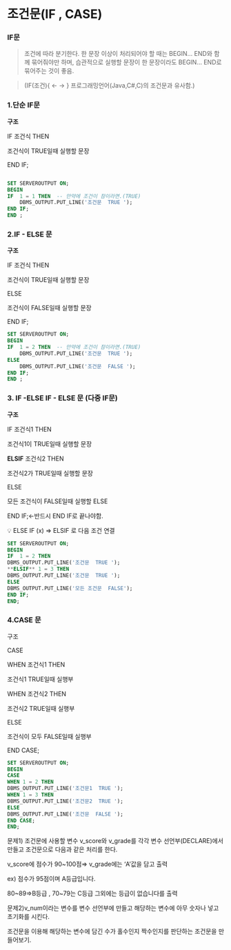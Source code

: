 # 조건문(IF , CASE)

### IF문

> 조건에 따라 분기한다. 한 문장 이상이 처리되어야 할 때는 BEGIN… END와 함께 묶어줘야만
하며, 습관적으로 실행할 문장이 한 문장이라도 BEGIN… END로 묶어주는 것이 좋음.
> 

> (IF(조건){ ← → } 프로그래밍언어(Java,C#,C)의 조건문과 유사함.)
> 

### 1.단순 IF문

**구조**

IF 조건식 THEN 

조건식이 TRUE일때 실행할 문장

END IF;

```sql

SET SERVEROUTPUT ON;
BEGIN
IF  1 = 1 THEN  -- 만약에 조건이 참이라면.(TRUE)
    DBMS_OUTPUT.PUT_LINE('조건문  TRUE ');
END IF;
END ;
```

### 2.IF - ELSE 문

**구조**

IF 조건식 THEN

조건식이 TRUE일때 실행할 문장

ELSE

조건식이 FALSE일때 실행할 문장

END IF;

```sql
SET SERVEROUTPUT ON;
BEGIN
IF  1 = 2 THEN  -- 만약에 조건이 참이라면.(TRUE)
    DBMS_OUTPUT.PUT_LINE('조건문  TRUE ');
ELSE
    DBMS_OUTPUT.PUT_LINE('조건문  FALSE ');
END IF;
END ;
```

### 3. IF -ELSE IF - ELSE 문 (다중 IF문)

**구조**

IF 조건식1 THEN

조건식1이  TRUE일때 실행할 문장

**ELSIF** 조건식2 THEN

조건식2가 TRUE일때 실행할 문장

ELSE 

모든 조건식이 FALSE일때 실행할 ELSE 

END IF;←반드시 END IF로 끝나야함.

<aside>
💡 ELSE IF (x) ⇒ ELSIF 로 다음 조건 연결

</aside>

```sql
SET SERVEROUTPUT ON;
BEGIN
IF  1 = 2 THEN
DBMS_OUTPUT.PUT_LINE('조건문  TRUE ');
**ELSIF** 1 = 3 THEN
DBMS_OUTPUT.PUT_LINE('조건문  TRUE ');
ELSE
DBMS_OUTPUT.PUT_LINE('모든 조건문  FALSE');
END IF;
END;
```

### 4.CASE 문

구조

CASE

WHEN 조건식1 THEN

조건식1 TRUE일때 실행부

WHEN 조건식2 THEN

조건식2 TRUE일때 실행부

ELSE

조건식이 모두 FALSE일때 실행부

END CASE;

```sql
SET SERVEROUTPUT ON;
BEGIN
CASE
WHEN 1 = 2 THEN
DBMS_OUTPUT.PUT_LINE('조건문1  TRUE ');
WHEN 1 = 3 THEN
DBMS_OUTPUT.PUT_LINE('조건문2  TRUE ');
ELSE
DBMS_OUTPUT.PUT_LINE('조건문  FALSE ');
END CASE;
END;
```

문제1) 조건문에 사용할 변수 v_score와 v_grade를 각각 변수 선언부(DECLARE)에서 만들고 조건문으로 다음과 같은 처리를 한다.

v_score에 점수가 90~100점⇒ v_grade에는 ‘A’값을 담고 출력

ex) 점수가 95점이며 A등급입니다.

80~89⇒B등급 , 70~79는 C등급 그외에는 등급이 없습니다를 출력

문제2)v_num이라는 변수를 변수 선언부에 만들고 해당하는 변수에 아무 숫자나 넣고 초기화를 시킨다.

조건문을 이용해 해당하는 변수에 담긴 수가 홀수인지 짝수인지를 판단하는 조건문을 만들어보기.